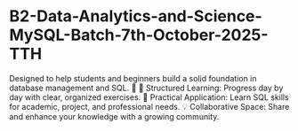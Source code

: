 # B2-Data-Analytics-and-Science-MySQL-Batch-7th-October-2025-TTH
Designed to help students and beginners build a solid foundation in database management and SQL. 🌟 📘 Structured Learning: Progress day by day with clear, organized exercises. 🎯 Practical Application: Learn SQL skills for academic, project, and professional needs. 💡 Collaborative Space: Share and enhance your knowledge with a growing community.
